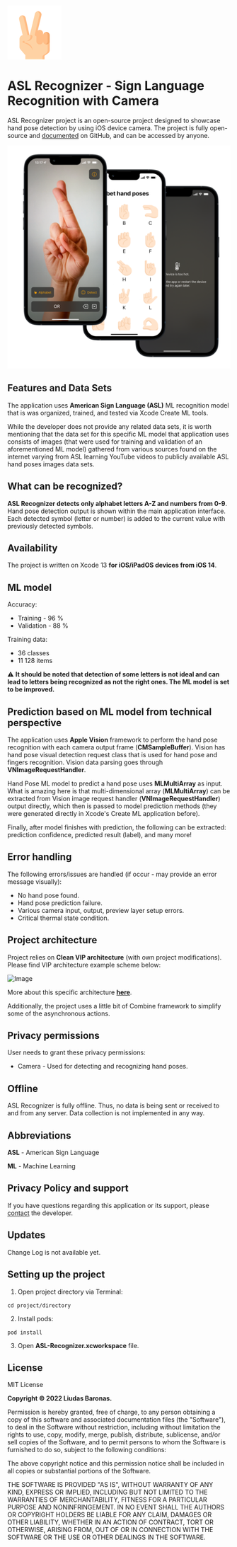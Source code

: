 ![Logo](https://github.com/liudasbar/ASL-Recognizer/blob/main/ASL-Recognizer/Resources/ForReadMe/App_Icon_150.png)
# ASL Recognizer - Sign Language Recognition with Camera

ASL Recognizer project is an open-source project designed to showcase hand pose detection by using iOS device camera. The project is fully open-source and [documented](https://github.com/liudasbar/ASL-Recognizer) on GitHub, and can be accessed by anyone.

![Image](https://github.com/liudasbar/ASL-Recognizer/blob/main/ASL-Recognizer/Resources/ForReadMe/ASLRecognizerAppShowcase_2048.png)

## Features and Data Sets

The application uses __American Sign Language (ASL)__ ML recognition model that is was organized, trained, and tested via Xcode Create ML tools.

While the developer does not provide any related data sets, it is worth mentioning that the data set for this specific ML model that application uses consists of images (that were used for training and validation of an aforementioned ML model) gathered from various sources found on the internet varying from ASL learning YouTube videos to publicly available ASL hand poses images data sets.

## What can be recognized?

__ASL Recognizer detects only alphabet letters A-Z and numbers from 0-9__. Hand pose detection output is shown within the main application interface. Each detected symbol (letter or number) is added to the current value with previously detected symbols.

## Availability

The project is written on Xcode 13 __for iOS/iPadOS devices from iOS 14__.

## ML model

Accuracy:
* Training - 96 %
* Validation - 88 %

Training data:
* 36 classes
* 11 128 items

⚠️ __It should be noted that detection of some letters is not ideal and can lead to letters being recognized as not the right ones. The ML model is set to be improved.__

## Prediction based on ML model from technical perspective

The application uses __Apple Vision__ framework to perform the hand pose recognition with each camera output frame (__CMSampleBuffer__). Vision has hand pose visual detection request class that is used for hand pose and fingers recognition. Vision data parsing goes through __VNImageRequestHandler__.

Hand Pose ML model to predict a hand pose uses __MLMultiArray__ as input. What is amazing here is that multi-dimensional array (__MLMultiArray__) can be extracted from Vision image request handler (__VNImageRequestHandler__) output directly, which then is passed to model prediction methods (they were generated directly in Xcode's Create ML application before).

Finally, after model finishes with prediction, the following can be extracted: prediction confidence, predicted result (label), and many more!

## Error handling

The following errors/issues are handled (if occur - may provide an error message visually):
* No hand pose found.
* Hand pose prediction failure.
* Various camera input, output, preview layer setup errors.
* Critical thermal state condition.

## Project architecture

Project relies on __Clean VIP architecture__ (with own project modifications). Please find VIP architecture example scheme below:

![Image](https://user-images.githubusercontent.com/5277297/60242511-716cfc00-98d3-11e9-8e1f-709230093433.png)

More about this specific architecture __[here](https://github.com/bhardwajpankaj/VIP)__.

Additionally, the project uses a little bit of Combine framework to simplify some of the asynchronous actions.

## Privacy permissions

User needs to grant these privacy permissions:
* Camera - Used for detecting and recognizing hand poses.

## Offline

ASL Recognizer is fully offline. Thus, no data is being sent or received to and from any server. Data collection is not implemented in any way.

## Abbreviations

__ASL__ - American Sign Language

__ML__ - Machine Learning

## Privacy Policy and support

If you have questions regarding this application or its support, please [contact](mailto:liudasbar2@gmail.com) the developer.

## Updates

Change Log is not available yet.

## Setting up the project

1. Open project directory via Terminal:
```
cd project/directory
```
2. Install pods:
```
pod install
```
3. Open __ASL-Recognizer.xcworkspace__ file.

## License

MIT License

__Copyright © 2022 Liudas Baronas.__

Permission is hereby granted, free of charge, to any person obtaining a copy
of this software and associated documentation files (the "Software"), to deal
in the Software without restriction, including without limitation the rights
to use, copy, modify, merge, publish, distribute, sublicense, and/or sell
copies of the Software, and to permit persons to whom the Software is
furnished to do so, subject to the following conditions:

The above copyright notice and this permission notice shall be included in all
copies or substantial portions of the Software.

THE SOFTWARE IS PROVIDED "AS IS", WITHOUT WARRANTY OF ANY KIND, EXPRESS OR
IMPLIED, INCLUDING BUT NOT LIMITED TO THE WARRANTIES OF MERCHANTABILITY,
FITNESS FOR A PARTICULAR PURPOSE AND NONINFRINGEMENT. IN NO EVENT SHALL THE
AUTHORS OR COPYRIGHT HOLDERS BE LIABLE FOR ANY CLAIM, DAMAGES OR OTHER
LIABILITY, WHETHER IN AN ACTION OF CONTRACT, TORT OR OTHERWISE, ARISING FROM,
OUT OF OR IN CONNECTION WITH THE SOFTWARE OR THE USE OR OTHER DEALINGS IN THE
SOFTWARE.
